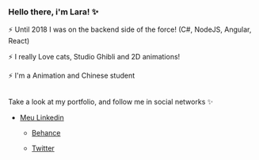 ### Hello there, i'm Lara! ✨

⚡ Until 2018 I was on the backend side of the force! (C#, NodeJS, Angular, React)

⚡ I really Love cats, Studio Ghibli and 2D animations! 

⚡ I'm a Animation and Chinese student 

##
###
Take a look at my portfolio, and follow me in social networks ✨

 - [Meu Linkedin](https://www.linkedin.com/in/laralindsay0029/) 
   
   - [Behance](https://www.behance.net/laralindsxy)
   
   - [Twitter](https://twitter.com/lindsxytwr)

